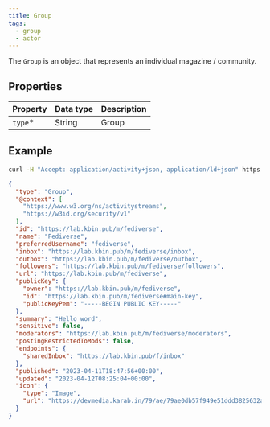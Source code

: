 ```yaml
---
title: Group
tags:
  - group
  - actor
---
```


The `Group` is an object that represents an individual magazine / community.

## Properties

| Property | Data type | Description |
| -------- | --------- | ----------- |
| `type`\* | String    | Group       |

## Example

```bash
curl -H "Accept: application/activity+json, application/ld+json" https://dev.karab.in/m/fediverse
```

```json
{
  "type": "Group",
  "@context": [
    "https://www.w3.org/ns/activitystreams",
    "https://w3id.org/security/v1"
  ],
  "id": "https://lab.kbin.pub/m/fediverse",
  "name": "Fediverse",
  "preferredUsername": "fediverse",
  "inbox": "https://lab.kbin.pub/m/fediverse/inbox",
  "outbox": "https://lab.kbin.pub/m/fediverse/outbox",
  "followers": "https://lab.kbin.pub/m/fediverse/followers",
  "url": "https://lab.kbin.pub/m/fediverse",
  "publicKey": {
    "owner": "https://lab.kbin.pub/m/fediverse",
    "id": "https://lab.kbin.pub/m/fediverse#main-key",
    "publicKeyPem": "-----BEGIN PUBLIC KEY-----"
  },
  "summary": "Hello word",
  "sensitive": false,
  "moderators": "https://lab.kbin.pub/m/fediverse/moderators",
  "postingRestrictedToMods": false,
  "endpoints": {
    "sharedInbox": "https://lab.kbin.pub/f/inbox"
  },
  "published": "2023-04-11T18:47:56+00:00",
  "updated": "2023-04-12T08:25:04+00:00",
  "icon": {
    "type": "Image",
    "url": "https://devmedia.karab.in/79/ae/79ae0db57f949e51ddd3825632a2f0496a319db6527699b3c000ecf1f4857680.png"
  }
}
```
